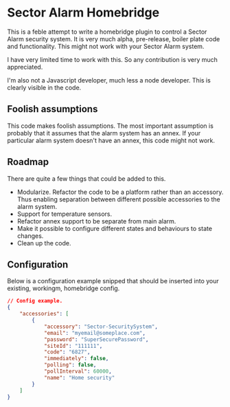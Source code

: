 # Sector Alarm Homebridge
This is a feble attempt to write a homebridge plugin to control a Sector Alarm security system. It is very much alpha, pre-release, boiler plate code and functionality. This might not work with your Sector Alarm system.

I have very limited time to work with this. So any contribution is very much appreciated. 

I'm also not a Javascript developer, much less a node developer. This is clearly visible in the code. 

## Foolish assumptions
This code makes foolish assumptions. The most important assumption is probably that it assumes that the alarm system has an annex. If your particular alarm system doesn't have an annex, this code might not work.

## Roadmap
There are quite a few things that could be added to this.

* Modularize. Refactor the code to be a platform rather than an accessory. Thus enabling separation between different possible accessories to the alarm system.
* Support for temperature sensors.
* Refactor annex support to be separate from main alarm.
* Make it possible to configure different states and behaviours to state changes.
* Clean up the code. 


## Configuration
Below is a configuration example snipped that should be inserted into your existing, workingm, homebridge config.

```json
// Config example.
{
    "accessories": [
        {
            "accessory": "Sector-SecuritySystem",
            "email": "myemail@someplace.com",
            "password": "SuperSecurePassword",
            "siteId": "111111",                
            "code": "6827",                    
            "immediately": false, 
            "polling": false,                  
            "pollInterval": 60000,             
            "name": "Home security"
        }
    ]
}
```
